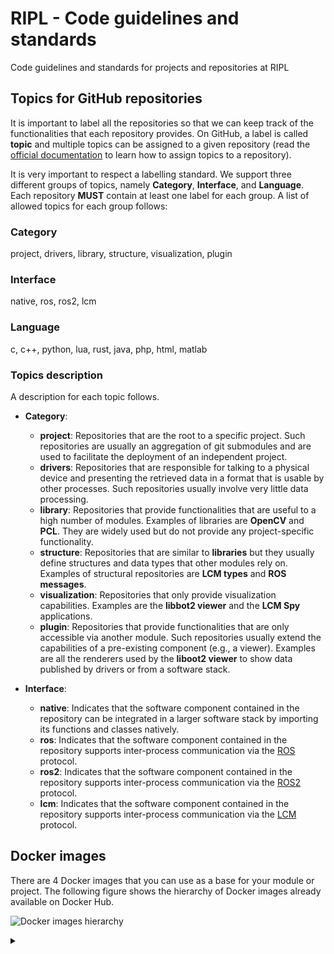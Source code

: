 # RIPL - Code guidelines and standards

Code guidelines and standards for projects and repositories at RIPL


## Topics for GitHub repositories

It is important to label all the repositories so that we can keep track of the functionalities that each repository provides.
On GitHub, a label is called **topic** and multiple topics can be assigned to a given repository (read the [official documentation](https://help.github.com/articles/classifying-your-repository-with-topics/) to learn how to assign topics to a repository).

It is very important to respect a labelling standard.
We support three different groups of topics, namely **Category**, **Interface**, and **Language**.
Each repository **MUST** contain at least one label for each
group. A list of allowed topics for each group follows:

### Category
<valid-topics-category>
project,
drivers,
library,
structure,
visualization,
plugin
</valid-topics-category>

### Interface
<valid-topics-interface>
native,
ros,
ros2,
lcm
</valid-topics-interface>

### Language
<valid-topics-language>
c,
c++,
python,
lua,
rust,
java,
php,
html,
matlab
</valid-topics-language>


### Topics description

A description for each topic follows.

- **Category**:
    - **project**: Repositories that are the root to a specific project. Such repositories are usually an aggregation of git submodules and are used to facilitate the deployment of an independent project.
    - **drivers**: Repositories that are responsible for talking to a physical device and presenting the retrieved data in a format that is usable by other processes. Such repositories usually involve very little data processing.
    - **library**: Repositories that provide functionalities that are useful to a high number of modules. Examples of libraries are **OpenCV** and **PCL**. They are widely used but do not provide any project-specific functionality.
    - **structure**: Repositories that are similar to **libraries** but they usually define structures and data types that other modules rely on. Examples of structural repositories are **LCM types** and **ROS messages**.
    - **visualization**: Repositories that only provide visualization capabilities. Examples are the **libbot2 viewer** and the **LCM Spy** applications.
    - **plugin**: Repositories that provide functionalities that are only accessible via another module. Such repositories usually extend the capabilities of a pre-existing component (e.g., a viewer). Examples are all the renderers used by the **liboot2 viewer** to show data published by drivers or from a software stack.

- **Interface**:
    - **native**: Indicates that the software component contained in the repository can be integrated in a larger software stack by importing its functions and classes natively.
    - **ros**: Indicates that the software component contained in the repository supports inter-process communication via the [ROS](http://www.ros.org) protocol.
    - **ros2**: Indicates that the software component contained in the repository supports inter-process communication via the [ROS2](http://www.ros2.org) protocol.
    - **lcm**: Indicates that the software component contained in the repository supports inter-process communication via the [LCM](https://lcm-proj.github.io) protocol.


## Docker images

There are 4 Docker images that you can use as a base for your module or project.
The following figure shows the hierarchy of Docker images already available on Docker Hub.

![Docker images hierarchy](https://g.gravizo.com/source/ripl_docker_hierarchy?https%3A%2F%2Fraw.githubusercontent.com%2Fripl-ttic%2Fcode-guide%2Fmaster%2FREADME.md)
<details>
<summary></summary>
ripl_docker_hierarchy
digraph prof {
 ratio = fill;
 node [style=rounded];

 ubuntu -> lcm;
 lcm -> lcm_ros;
 lcm -> libbot2;
 libbot2 -> libbot2_ros;
 libbot2_ros -> director;

 ubuntu [label="ubuntu:16.04"];
 lcm[ \
  label="ripl/lcm:1.4.0 \n\n \
  GitHub: ripl-ttic/lcm-docker \n \
  DockerHub: ripl/lcm" \
 ];
 lcm_ros[ \
  label="ripl/lcm-ros:latest \n\n \
  GitHub: ripl-ttic/lcm-ros-docker \n \
  DockerHub: ripl/lcm-ros" \
 ];
 libbot2[ \
  label="ripl/libbot2:latest \n\n \
  GitHub: ripl-ttic/libbot2-docker \n \
  DockerHub: ripl/libbot2" \
 ];
 libbot2_ros[ \
  label="ripl/libbot2-ros:latest \n\n \
  GitHub: ripl-ttic/libbot2-ros-docker \n \
  DockerHub: ripl/libbot2-ros" \
 ];
 director[ \
  label="ripl/director:latest \n\n \
  GitHub: afdaniele/director \n \
  DockerHub: ripl/director" \
 ];
}
ripl_docker_hierarchy
</details>
